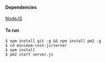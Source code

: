 

#### Dependencies
[NodeJS](https://nodejs.org/en/)

#### To run 
```
$ npm install git -g && npm install pm2 -g
$ cd minimum-cost-js/server
$ npm install
$ pm2 start server.js
```
